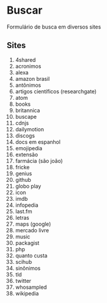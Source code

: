 # Buscar
Formulário de busca em diversos sites

## Sites
1. 4shared
1. acronimos
1. alexa
1. amazon brasil
1. antônimos
1. artigos científicos (researchgate)
1. atom
1. books
1. britannica
1. buscape
1. cdnjs
1. dailymotion
1. discogs
1. docs em espanhol
1. emojipedia
1. extensão
1. farmácia (são joão)
1. fricke
1. genius
1. github
1. globo play
1. icon
1. imdb
1. infopedia
1. last.fm
1. letras
1. maps (google)
1. mercado livre
1. music
1. packagist
1. php
1. quanto custa
1. scihub
1. sinônimos
1. tld
1. twitter
1. whosampled
1. wikipedia
